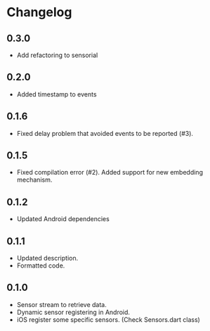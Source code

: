 # Changelog

## 0.3.0

* Add refactoring to sensorial

## 0.2.0

* Added timestamp to events

## 0.1.6

* Fixed delay problem that avoided events to be reported (#3).

## 0.1.5

* Fixed compilation error (#2). Added support for new embedding 
mechanism.

## 0.1.2

* Updated Android dependencies

## 0.1.1

* Updated description.
* Formatted code.

## 0.1.0

* Sensor stream to retrieve data.
* Dynamic sensor registering in Android.
* iOS register some specific sensors. (Check Sensors.dart class)
